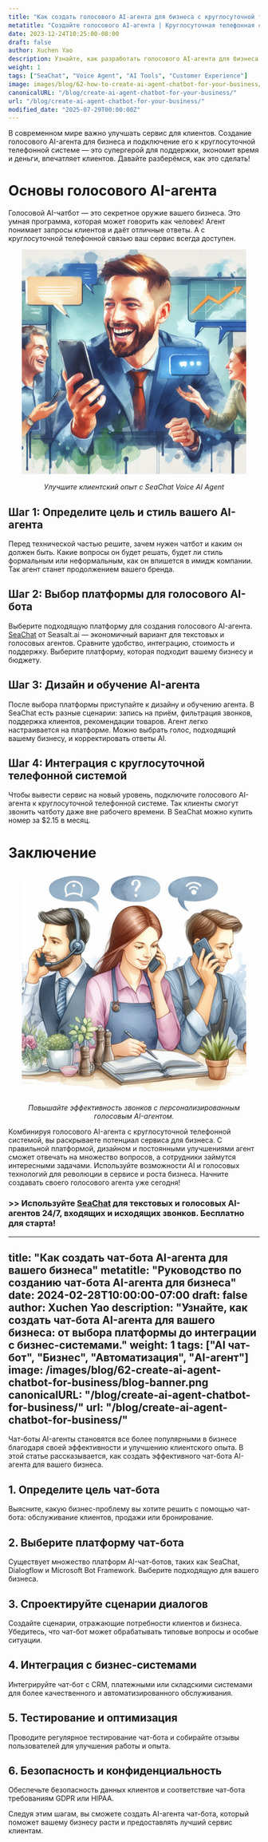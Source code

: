 ```yaml
---
title: "Как создать голосового AI-агента для бизнеса с круглосуточной телефонной связью"
metatitle: "Создайте голосового AI-агента | Круглосуточная телефонная связь для бизнеса"
date: 2023-12-24T10:25:00-08:00
draft: false
author: Xuchen Yao
description: Узнайте, как разработать голосового AI-агента для бизнеса и подключить его к круглосуточной телефонной системе для отличного сервиса.
weight: 1
tags: ["SeaChat", "Voice Agent", "AI Tools", "Customer Experience"]
image: images/blog/62-how-to-create-ai-agent-chatbot-for-your-business/62-how-to-create-ai-agent-chatbot-for-your-business.png
canonicalURL: "/blog/create-ai-agent-chatbot-for-your-business/"
url: "/blog/create-ai-agent-chatbot-for-your-business/"
modified_date: "2025-07-29T00:00:00Z"
---
```


В современном мире важно улучшать сервис для клиентов. Создание голосового AI-агента для бизнеса и подключение его к круглосуточной телефонной системе — это супергерой для поддержки, экономит время и деньги, впечатляет клиентов. Давайте разберёмся, как это сделать!

# Основы голосового AI-агента

Голосовой AI-чатбот — это секретное оружие вашего бизнеса. Это умная программа, которая может говорить как человек! Агент понимает запросы клиентов и даёт отличные ответы. А с круглосуточной телефонной связью ваш сервис всегда доступен.

<center>
<img height="450px" src="/images/blog/50x-all-seachat-agents/stay-connected-using-seachat-agents.jpeg" alt="Улучшите клиентский опыт с SeaChat Voice AI Agent"/>

*Улучшите клиентский опыт с SeaChat Voice AI Agent*
</center>

## Шаг 1: Определите цель и стиль вашего AI-агента

Перед технической частью решите, зачем нужен чатбот и каким он должен быть. Какие вопросы он будет решать, будет ли стиль формальным или неформальным, как он впишется в имидж компании. Так агент станет продолжением вашего бренда.

## Шаг 2: Выбор платформы для голосового AI-бота

Выберите подходящую платформу для создания голосового AI-агента. [SeaChat](https://chat.seasalt.ai/?utm_source=blog) от Seasalt.ai — экономичный вариант для текстовых и голосовых агентов. Сравните удобство, интеграцию, стоимость и поддержку. Выберите платформу, которая подходит вашему бизнесу и бюджету.

## Шаг 3: Дизайн и обучение AI-агента

После выбора платформы приступайте к дизайну и обучению агента. В SeaChat есть разные сценарии: запись на приём, фильтрация звонков, поддержка клиентов, рекомендации товаров. Агент легко настраивается на платформе. Можно выбрать голос, подходящий вашему бизнесу, и корректировать ответы AI.

## Шаг 4: Интеграция с круглосуточной телефонной системой

Чтобы вывести сервис на новый уровень, подключите голосового AI-агента к круглосуточной телефонной системе. Так клиенты смогут звонить чатботу даже вне рабочего времени. В SeaChat можно купить номер за $2.15 в месяц.

# Заключение

<center>
<img height="450px" src="/images/blog/50x-all-seachat-agents/transfer-to-and-from-ai-agent.jpeg" alt="Повышайте эффективность звонков с персонализированным голосовым AI-агентом."/>

*Повышайте эффективность звонков с персонализированным голосовым AI-агентом.*
</center>

Комбинируя голосового AI-агента с круглосуточной телефонной системой, вы раскрываете потенциал сервиса для бизнеса. С правильной платформой, дизайном и постоянными улучшениями агент сможет отвечать на множество вопросов, а сотрудники займутся интересными задачами. Используйте возможности AI и голосовых технологий для революции в сервисе и роста бизнеса. Начните создавать своего голосового агента уже сегодня!

### >> Используйте [SeaChat](https://chat.seasalt.ai/?utm_source=blog) для текстовых и голосовых AI-агентов 24/7, входящих и исходящих звонков. Бесплатно для старта!
---
title: "Как создать чат-бота AI-агента для вашего бизнеса"
metatitle: "Руководство по созданию чат-бота AI-агента для бизнеса"
date: 2024-02-28T10:00:00-07:00
draft: false
author: Xuchen Yao
description: "Узнайте, как создать чат-бота AI-агента для вашего бизнеса: от выбора платформы до интеграции с бизнес-системами."
weight: 1
tags: ["AI чат-бот", "Бизнес", "Автоматизация", "AI-агент"]
image: /images/blog/62-create-ai-agent-chatbot-for-business/blog-banner.png
canonicalURL: "/blog/create-ai-agent-chatbot-for-business/"
url: "/blog/create-ai-agent-chatbot-for-business/"
---

Чат-боты AI-агенты становятся все более популярными в бизнесе благодаря своей эффективности и улучшению клиентского опыта. В этой статье рассказывается, как создать эффективного чат-бота AI-агента для вашего бизнеса.

## 1. Определите цель чат-бота
Выясните, какую бизнес-проблему вы хотите решить с помощью чат-бота: обслуживание клиентов, продажи или бронирование.

## 2. Выберите платформу чат-бота
Существует множество платформ AI-чат-ботов, таких как SeaChat, Dialogflow и Microsoft Bot Framework. Выберите подходящую для вашего бизнеса.

## 3. Спроектируйте сценарии диалогов
Создайте сценарии, отражающие потребности клиентов и бизнеса. Убедитесь, что чат-бот может обрабатывать типовые вопросы и особые ситуации.

## 4. Интеграция с бизнес-системами
Интегрируйте чат-бот с CRM, платежными или складскими системами для более качественного и автоматизированного обслуживания.

## 5. Тестирование и оптимизация
Проводите регулярное тестирование чат-бота и собирайте отзывы пользователей для улучшения работы и опыта.

## 6. Безопасность и конфиденциальность
Обеспечьте безопасность данных клиентов и соответствие чат-бота требованиям GDPR или HIPAA.

Следуя этим шагам, вы сможете создать AI-агента чат-бота, который поможет вашему бизнесу расти и предоставлять лучший сервис клиентам.
